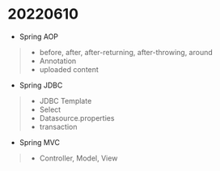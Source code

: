 # 20220610

- Spring AOP
> - before, after, after-returning, after-throwing, around
> - Annotation
> - uploaded content

- Spring JDBC
> - JDBC Template
> - Select
> - Datasource.properties
> - transaction

- Spring MVC
> - Controller, Model, View

